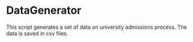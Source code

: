 # DataGenerator

This script generates a set of data on university admissions process. 
The data is saved in csv files. 
